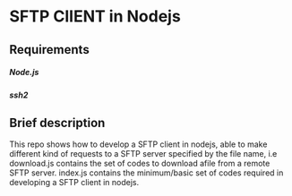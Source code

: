 # SFTP ClIENT in Nodejs

## Requirements
##### Node.js
##### ssh2

## Brief description
This repo shows how to develop a SFTP client in nodejs, able to make different kind of requests to a SFTP server specified by the file name, i.e download.js contains
the set of codes to download afile from a remote SFTP server. 
index.js contains the minimum/basic set of codes required in developing a SFTP client in nodejs.
